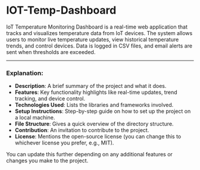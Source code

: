 # IOT-Temp-Dashboard
IoT Temperature Monitoring Dashboard is a real-time web application that tracks and visualizes temperature data from IoT devices. The system allows users to monitor live temperature updates, view historical temperature trends, and control devices. Data is logged in CSV files, and email alerts are sent when thresholds are exceeded.


---

### Explanation:
- **Description**: A brief summary of the project and what it does.
- **Features**: Key functionality highlights like real-time updates, trend tracking, and device control.
- **Technologies Used**: Lists the libraries and frameworks involved.
- **Setup Instructions**: Step-by-step guide on how to set up the project on a local machine.
- **File Structure**: Gives a quick overview of the directory structure.
- **Contribution**: An invitation to contribute to the project.
- **License**: Mentions the open-source license (you can change this to whichever license you prefer, e.g., MIT).

You can update this further depending on any additional features or changes you make to the project.

